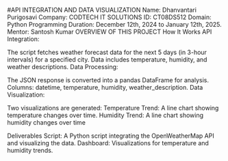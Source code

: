 #API INTEGRATION AND DATA VISUALIZATION
Name: Dhanvantari Purigosavi
Company: CODTECH IT SOLUTIONS
ID: CT08DS512 Domain: Python Programming 
Duration: December 12th, 2024 to January 12th, 2025. 
Mentor: Santosh Kumar
OVERVIEW OF THIS PROJECT
How It Works
API Integration:

The script fetches weather forecast data for the next 5 days (in 3-hour intervals) for a specified city.
Data includes temperature, humidity, and weather descriptions.
Data Processing:

The JSON response is converted into a pandas DataFrame for analysis.
Columns: datetime, temperature, humidity, weather_description.
Data Visualization:

Two visualizations are generated:
Temperature Trend: A line chart showing temperature changes over time.
Humidity Trend: A line chart showing humidity changes over time

Deliverables
Script: A Python script integrating the OpenWeatherMap API and visualizing the data.
Dashboard: Visualizations for temperature and humidity trends.

